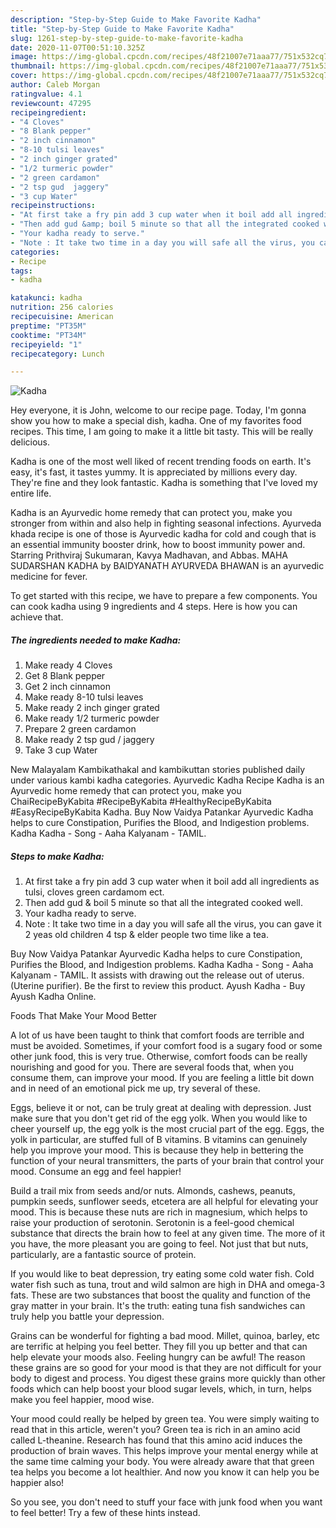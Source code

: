 ```yaml
---
description: "Step-by-Step Guide to Make Favorite Kadha"
title: "Step-by-Step Guide to Make Favorite Kadha"
slug: 1261-step-by-step-guide-to-make-favorite-kadha
date: 2020-11-07T00:51:10.325Z
image: https://img-global.cpcdn.com/recipes/48f21007e71aaa77/751x532cq70/kadha-recipe-main-photo.jpg
thumbnail: https://img-global.cpcdn.com/recipes/48f21007e71aaa77/751x532cq70/kadha-recipe-main-photo.jpg
cover: https://img-global.cpcdn.com/recipes/48f21007e71aaa77/751x532cq70/kadha-recipe-main-photo.jpg
author: Caleb Morgan
ratingvalue: 4.1
reviewcount: 47295
recipeingredient:
- "4 Cloves"
- "8 Blank pepper"
- "2 inch cinnamon"
- "8-10 tulsi leaves"
- "2 inch ginger grated"
- "1/2 turmeric powder"
- "2 green cardamon"
- "2 tsp gud  jaggery"
- "3 cup Water"
recipeinstructions:
- "At first take a fry pin add 3 cup water when it boil add all ingredients as tulsi, cloves green cardamom ect."
- "Then add gud &amp; boil 5 minute so that all the integrated cooked well."
- "Your kadha ready to serve."
- "Note : It take two time in a day you will safe all the virus, you can gave it 2 yeas old children 4 tsp &amp; elder people two time like a tea."
categories:
- Recipe
tags:
- kadha

katakunci: kadha 
nutrition: 256 calories
recipecuisine: American
preptime: "PT35M"
cooktime: "PT34M"
recipeyield: "1"
recipecategory: Lunch

---
```



![Kadha](https://img-global.cpcdn.com/recipes/48f21007e71aaa77/751x532cq70/kadha-recipe-main-photo.jpg)

Hey everyone, it is John, welcome to our recipe page. Today, I'm gonna show you how to make a special dish, kadha. One of my favorites food recipes. This time, I am going to make it a little bit tasty. This will be really delicious.

Kadha is one of the most well liked of recent trending foods on earth. It's easy, it's fast, it tastes yummy. It is appreciated by millions every day. They're fine and they look fantastic. Kadha is something that I've loved my entire life.

Kadha is an Ayurvedic home remedy that can protect you, make you stronger from within and also help in fighting seasonal infections. Ayurveda khada recipe is one of those is Ayurvedic kadha for cold and cough that is an essential immunity booster drink, how to boost immunity power and. Starring Prithviraj Sukumaran, Kavya Madhavan, and Abbas. MAHA SUDARSHAN KADHA by BAIDYANATH AYURVEDA BHAWAN is an ayurvedic medicine for fever.


To get started with this recipe, we have to prepare a few components. You can cook kadha using 9 ingredients and 4 steps. Here is how you can achieve that.

<!--inarticleads1-->

##### The ingredients needed to make Kadha:

1. Make ready 4 Cloves
1. Get 8 Blank pepper
1. Get 2 inch cinnamon
1. Make ready 8-10 tulsi leaves
1. Make ready 2 inch ginger grated
1. Make ready 1/2 turmeric powder
1. Prepare 2 green cardamon
1. Make ready 2 tsp gud / jaggery
1. Take 3 cup Water


New Malayalam Kambikathakal and kambikuttan stories published daily under various kambi kadha categories. Ayurvedic Kadha Recipe Kadha is an Ayurvedic home remedy that can protect you, make you ChaiRecipeByKabita #RecipeByKabita #HealthyRecipeByKabita #EasyRecipeByKabita Kadha. Buy Now Vaidya Patankar Ayurvedic Kadha helps to cure Constipation, Purifies the Blood, and Indigestion problems. Kadha Kadha - Song - Aaha Kalyanam - TAMIL. 

<!--inarticleads2-->

##### Steps to make Kadha:

1. At first take a fry pin add 3 cup water when it boil add all ingredients as tulsi, cloves green cardamom ect.
1. Then add gud &amp; boil 5 minute so that all the integrated cooked well.
1. Your kadha ready to serve.
1. Note : It take two time in a day you will safe all the virus, you can gave it 2 yeas old children 4 tsp &amp; elder people two time like a tea.


Buy Now Vaidya Patankar Ayurvedic Kadha helps to cure Constipation, Purifies the Blood, and Indigestion problems. Kadha Kadha - Song - Aaha Kalyanam - TAMIL. It assists with drawing out the release out of uterus. (Uterine purifier). Be the first to review this product. Ayush Kadha - Buy Ayush Kadha Online. 

Foods That Make Your Mood Better


A lot of us have been taught to think that comfort foods are terrible and must be avoided. Sometimes, if your comfort food is a sugary food or some other junk food, this is very true. Otherwise, comfort foods can be really nourishing and good for you. There are several foods that, when you consume them, can improve your mood. If you are feeling a little bit down and in need of an emotional pick me up, try several of these.

Eggs, believe it or not, can be truly great at dealing with depression. Just make sure that you don't get rid of the egg yolk. When you would like to cheer yourself up, the egg yolk is the most crucial part of the egg. Eggs, the yolk in particular, are stuffed full of B vitamins. B vitamins can genuinely help you improve your mood. This is because they help in bettering the function of your neural transmitters, the parts of your brain that control your mood. Consume an egg and feel happier!

Build a trail mix from seeds and/or nuts. Almonds, cashews, peanuts, pumpkin seeds, sunflower seeds, etcetera are all helpful for elevating your mood. This is because these nuts are rich in magnesium, which helps to raise your production of serotonin. Serotonin is a feel-good chemical substance that directs the brain how to feel at any given time. The more of it you have, the more pleasant you are going to feel. Not just that but nuts, particularly, are a fantastic source of protein.

If you would like to beat depression, try eating some cold water fish. Cold water fish such as tuna, trout and wild salmon are high in DHA and omega-3 fats. These are two substances that boost the quality and function of the gray matter in your brain. It's the truth: eating tuna fish sandwiches can truly help you battle your depression. 

Grains can be wonderful for fighting a bad mood. Millet, quinoa, barley, etc are terrific at helping you feel better. They fill you up better and that can help elevate your moods also. Feeling hungry can be awful! The reason these grains are so good for your mood is that they are not difficult for your body to digest and process. You digest these grains more quickly than other foods which can help boost your blood sugar levels, which, in turn, helps make you feel happier, mood wise.

Your mood could really be helped by green tea. You were simply waiting to read that in this article, weren't you? Green tea is rich in an amino acid called L-theanine. Research has found that this amino acid induces the production of brain waves. This helps improve your mental energy while at the same time calming your body. You were already aware that that green tea helps you become a lot healthier. And now you know it can help you be happier also!

So you see, you don't need to stuff your face with junk food when you want to feel better! Try  a few  of  these  hints  instead.

